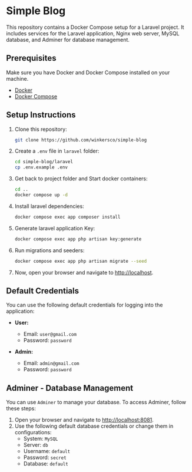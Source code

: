 # Simple Blog

This repository contains a Docker Compose setup for a Laravel project. It includes services for the Laravel application, Nginx web server, MySQL database, and Adminer for database management.

## Prerequisites

Make sure you have Docker and Docker Compose installed on your machine.

- [Docker](https://www.docker.com/get-started)
- [Docker Compose](https://docs.docker.com/compose/install/)

## Setup Instructions

1. Clone this repository:
   ```bash
   git clone https://github.com/winkersco/simple-blog
   ```

2. Create a `.env` file in `laravel` folder:
   ```bash
   cd simple-blog/laravel
   cp .env.example .env
   ```

3. Get back to project folder and Start docker containers:
   ```bash
   cd ..
   docker compose up -d
   ```

4. Install laravel dependencies:
   ```bash
   docker compose exec app composer install
   ```

5. Generate laravel application Key:
   ```bash
   docker compose exec app php artisan key:generate
   ```

6. Run migrations and seeders:
   ```bash
   docker compose exec app php artisan migrate --seed
   ```
7. Now, open your browser and navigate to [http://localhost](http://localhost).

## Default Credentials

You can use the following default credentials for logging into the application:

- **User:**
  - Email: `user@gmail.com`
  - Password: `password`

- **Admin:**
  - Email: `admin@gmail.com`
  - Password: `password`

## Adminer - Database Management

You can use `Adminer` to manage your database. To access Adminer, follow these steps:

1. Open your browser and navigate to [http://localhost:8081](http://localhost:8081).
2. Use the following default database credentials or change them in configurations:
   - System: `MySQL`
   - Server: `db`
   - Username: `default`
   - Password: `secret`
   - Database: `default`
    

